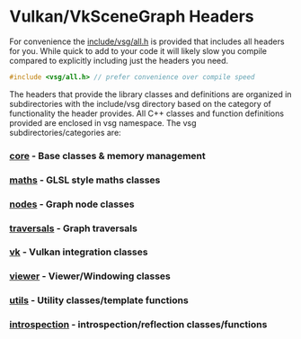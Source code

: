 # Vulkan/VkSceneGraph Headers
For convenience the [include/vsg/all.h](all.h) is provided that includes all headers for you.  While quick to add to your code it will likely slow you compile compared to explicitly including just the headers you need.

```C++
#include <vsg/all.h> // prefer convenience over compile speed
```

The headers that provide the library classes and definitions are organized in subdirectories with the include/vsg directory based on the category of functionality the header provides.  All C++ classes and function definitions provided are enclosed in vsg namespace.  The vsg subdirectories/categories are:

### [core](core/) - Base classes & memory management

### [maths](maths/) - GLSL style maths classes

### [nodes](nodes/) - Graph node classes 

### [traversals](traversals/) - Graph traversals

### [vk](vk/) - Vulkan integration classes

### [viewer](viewer/) - Viewer/Windowing classes

### [utils](utils/) - Utility classes/template functions

### [introspection](introspection) - introspection/reflection classes/functions